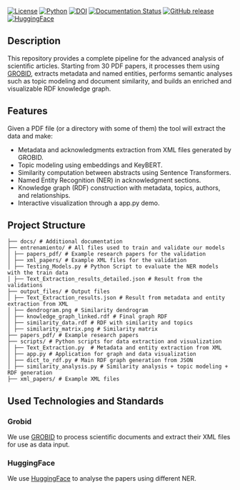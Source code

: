 [![License](http://img.shields.io/:license-apache-blue.svg)](http://www.apache.org/licenses/LICENSE-2.0.html)
[![Python](https://img.shields.io/badge/python-3.13-blue)](https://www.python.org/) 
[![DOI](https://zenodo.org/badge/963343911.svg)](https://doi.org/10.5281/zenodo.15534912)
[![Documentation Status](https://readthedocs.org/projects/grupo-1-ia/badge/?version=latest)](https://grupo-1-ia.readthedocs.io/en/latest/) 
[![GitHub release](https://img.shields.io/github/release/fran2410/GRUPO1IA.svg)](https://github.com/fran2410/GRUPO1IA/releases/)
[![HuggingFace](https://img.shields.io/badge/models-HuggingFace-red)](https://huggingface.co/)


## Description
This repository provides a complete pipeline for the advanced analysis of scientific articles. Starting from 30 PDF papers, it processes them using [GROBID](https://github.com/kermitt2/grobid), extracts metadata and named entities, performs semantic analyses such as topic modeling and document similarity, and builds an enriched and visualizable RDF knowledge graph.

## Features
Given a PDF file (or a directory with some of them) the tool will extract the data and make:
- Metadata and acknowledgments extraction from XML files generated by GROBID.
- Topic modeling using embeddings and KeyBERT.
- Similarity computation between abstracts using Sentence Transformers.
- Named Entity Recognition (NER) in acknowledgment sections.
- Knowledge graph (RDF) construction with metadata, topics, authors, and relationships.
- Interactive visualization through a app.py demo.

## Project Structure

```
├── docs/ # Additional documentation 
├── entrenamiento/ # All files used to train and validate our models
│ ├── papers_pdf/ # Example research papers for the validation
│ ├── xml_papers/ # Example XML files for the validation
│ ├── Testing_Models.py # Python Script to evaluate the NER models with the train data
│ ├── Text_Extraction_results_detailed.json # Result from the validations
├── output_files/ # Output files
│ ├── Text_Extraction_results.json # Result from metadata and entity extraction from XML
│ ├── dendrogram.png # Similarity dendrogram
│ ├── knowledge_graph_linked.rdf # Final graph RDF
│ ├── similarity_data.rdf # RDF with similarity and topics
│ ├── similarity_matrix.png # Similarity matrix
├── papers_pdf/ # Example research papers
├── scripts/ # Python scripts for data extraction and visualization
│ ├── Text_Extraction.py  # Metadata and entity extraction from XML
│ ├── app.py # Application for graph and data visualization
│ ├── dict_to_rdf.py # Main RDF graph generation from JSON
│ ├── similarity_analysis.py # Similarity analysis + topic modeling + RDF generation
├── xml_papers/ # Example XML files
```

## Used Technologies and Standards

### Grobid
We use [GROBID](https://github.com/kermitt2/grobid) to process scientific documents and extract their XML files for use as data input.


### HuggingFace
We use [HuggingFace](https://huggingface.co/) to analyse the papers using different NER.






